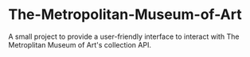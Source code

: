 # The-Metropolitan-Museum-of-Art
A small project to provide a user-friendly interface to interact with The Metroplitan Museum of Art's collection API.
